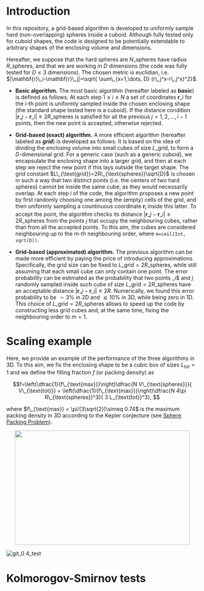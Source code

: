 # Introduction
In this repository, a grid-based algorithm is developed to uniformly sample hard (non-overlapping) spheres inside a cuboid. Although fully tested only for cuboid shapes, the code is designed to be potentially extendable to arbitrary shapes of the enclosing volume and dimensions. 

Hereafter, we suppose that the hard spheres are $N\_{\text{spheres}}$ have radius $R\_{\text{spheres}}$, and that we are working in $D$ dimensions (the code was fully tested for $D\leq 3$ dimensions). The chosen metric is euclidian, i.e. $|\mathbf{r}\_i-\mathbf{r}\_j|=\sqrt{ \sum\_{x=1,\dots, D} (r\_j^x-r\_j^x)^2}$. 

- **Basic algorithm.** The most basic algorithm (hereafter labeled as **_basic_**) is defined as follows. At each step $1\leq i\leq N$ a set of coordinates $\mathbf{r}\_i$ for the _i_-th point is uniformly sampled inside the chosen enclosing shape (the standard shape tested here is a cuboid). If the distance condition $|\mathbf{r}\_j-\mathbf{r}\_i|\geq 2R\_{\text{spheres}}$ is satisfied for all the previous $j=1, 2, \dots, i-1$ points, then the new point is accepted, otherwise rejected.

<!--- - Second, we tested another possible approach (hereafter labeled as **_joint_**), where a set of $N\_{\text{spheres}}$ coordinates is directly sampled from the beginning. Then,--->

- **Grid-based (exact) algorithm.** A more efficient algorithm (hereafter labeled as **_grid_**) is developed as follows. It is based on the idea of dividing the enclosing volume into small cubes of size $L\_{\text{grid}}$, to form a $D$-dimensional grid. For a generic case (such as a generic cuboid), we encapsulate the enclosing shape into a larger grid, and then at each step we reject the new point if this lays outside the target shape. The grid constant $L\_{\text{grid}}=2R\_{\text{spheres}}\sqrt{D}$ is chosen in such a way that two distinct points (i.e. the centers of two hard spheres) cannot be inside the same cube, as they would necessarily overlap. At each step _i_ of the code, the algorithm proposes a new point by first randomly choosing one among the (empty) cells of the grid, and then uniformly sampling a countinuous coordinate $\mathbf{r}_i$ inside this latter. To accept the point, the algorithm checks its distance $|\mathbf{r}\_j-\mathbf{r}\_i|\geq 2R\_{\text{spheres}}$ from the points $j$ that occupy the neighbouring cubes, rather than from all the accepted points. To this aim, the cubes are considered neighbouring up to the $m$-th neighbouring order, where `m=ceil(Int, sqrt(D))`.

- **Grid-based (approximated) algorithm.** The previous algorithm can be made more efficient by paying the price of introducing approximations. Specifically, the grid size can be fixed to $L\_{\text{grid}}=2R\_{\text{spheres}}$, while still assuming that each small cube can only contain one point. The error probability can be estimated as the probability that two points _i$ and _j_ randomly sampled inside such cube of size $L\_{\text{grid}}=2R\_{\text{spheres}}$ have an acceptable distance $|\mathbf{r}\_j-\mathbf{r}\_i|\geq 2R$. Numerically, we found this error probability to be $\sim 3$\% in 2D and $\lesssim 10$\% in 3D, while being zero in 1D. This choice of $L\_{\text{grid}}=2R\_{\text{spheres}}$ allows to speed up the code by constructing less grid cubes and, at the same time, fixing the neighbouring order to $m=1$.


# Scaling example
Here, we provide an example of the performance of the three algorithms in 3D. To this aim, we fix the enclosing shape to be a cubic box of sizes $L_{\text{tot}}=1$ and we define the filling fraction $f$ (or packing density) as 

$$f=\left(\dfrac{1}{f\_{\text{max}}}\right)\dfrac{N V\_{\text{spheres}}}{ V\_{\text{tot}}} = \left(\dfrac{1}{f\_{\text{max}}}\right)\dfrac{N 4\pi R\_{\text{spheres}}^3}{ 3 L_{\text{tot}}^3}, $$

where $f\_{\text{max}} = \pi/(3\sqrt{2})\simeq 0.74$ is the maximum packing density in 3D according to the Kepler conjecture (see [Sphere Packing Problem](https://mathworld.wolfram.com/SpherePacking.html)). 


<p align="center">
  <img width="460" height="300" src="https://github.com/frandreoli/filling_random_spheres/assets/37184096/5333ca50-a968-4be8-9c0b-171d67a3cfe9">
</p>


![git_0 4_test](https://github.com/frandreoli/filling_random_spheres/assets/37184096/5333ca50-a968-4be8-9c0b-171d67a3cfe9)


# Kolmorogov-Smirnov tests
